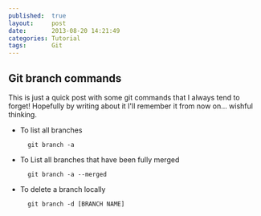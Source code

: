 ```yaml
---
published:  true
layout:     post 
date:       2013-08-20 14:21:49
categories: Tutorial
tags:		Git
---
```


## Git branch commands

This is just a quick post with some git commands that I always tend to forget! Hopefully by writing about it I'll remember it from now on... wishful thinking.

- To list all branches

        git branch -a

- To List all branches that have been fully merged

        git branch -a --merged

- To delete a branch locally

        git branch -d [BRANCH NAME]

